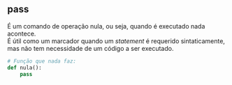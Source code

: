 ## pass

É um comando de operação nula, ou seja, quando é executado nada acontece.  
É útil como um marcador quando um *statement* é requerido sintaticamente, mas
não tem necessidade de um código a ser executado.

``` python
# Função que nada faz:
def nula():
    pass
```

